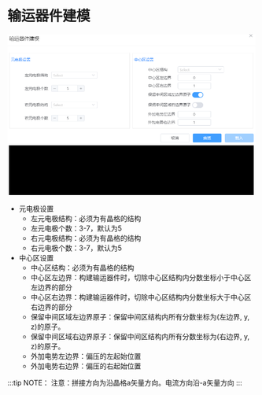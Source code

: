 # 输运器件建模


![build_crystal](nested/qstudio_manual_build_transport.png)
- 元电极设置
  - 左元电极结构：必须为有晶格的结构
  - 左元电极个数：3-7，默认为5
  - 右元电极结构：必须为有晶格的结构
  - 右元电极个数：3-7，默认为5
- 中心区设置
  - 中心区结构：必须为有晶格的结构
  - 中心区左边界：构建输运器件时，切除中心区结构内分数坐标小于中心区左边界的部分
  - 中心区右边界：构建输运器件时，切除中心区结构内分数坐标大于中心区右边界的部分
  - 保留中间区域左边界原子：保留中间区结构内所有分数坐标为(左边界, y, z)的原子。
  - 保留中间区域右边界原子：保留中间区结构内所有分数坐标为(右边界, y, z)的原子。
  - 外加电势左边界：偏压的左起始位置
  - 外加电势右边界：偏压的右起始位置

:::tip NOTE：
注意：拼接方向为沿晶格a矢量方向。电流方向沿-a矢量方向
:::